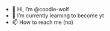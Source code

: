 - 👋 Hi, I’m @coodie-wolf
- 🌱 I’m currently learning to become yt
- 📫 How to reach me (no)

<!---
coodie-wolf/coodie-wolf is a ✨ special ✨ repository because its `README.md` (this file) appears on your GitHub profile.
You can click the Preview link to take a look at your changes.
--->
